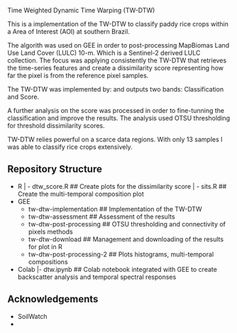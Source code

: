 Time Weighted Dynamic Time Warping (TW-DTW)

This is a implementation of the TW-DTW to classify paddy rice crops within a Area of Interest (AOI) at southern Brazil.

The algorith was used on GEE in order to post-processing MapBiomas Land Use Land Cover (LULC) 10-m. Which is a Sentinel-2 derived LULC collection.
The focus was applying consistently the TW-DTW that retrieves the time-series features and create a dissimilarity score representing how far the pixel is from the reference pixel samples.

The TW-DTW was implemented by: and outputs two bands: Classification and Score. 

A further analysis on the score was processed in order to fine-tunning the classification and improve the results. The analysis used OTSU thresholding for threshold dissimilarity scores.

TW-DTW relies powerful on a scarce data regions. With only 13 samples I was able to classify rice crops extensively. 

## Repository Structure
- R
  | - dtw_score.R ## Create plots for the dissimilarity score
  | - sits.R ## Create the multi-temporal composition plot
- GEE
  - tw-dtw-implementation ## Implementation of the TW-DTW
  - tw-dtw-assessment ## Assessment of the results
  - tw-dtw-post-processing ## OTSU thresholding and connectivity of pixels methods
  - tw-dtw-download ## Management and downloading of the results for plot in R
  - tw-dtw-post-processing-2 ## Plots histograms, multi-temporal compositions
- Colab
|- dtw.ipynb ## Colab notebook integrated with GEE to create backscatter analysis and temporal spectral responses

## Acknowledgements 
- SoilWatch
- 
